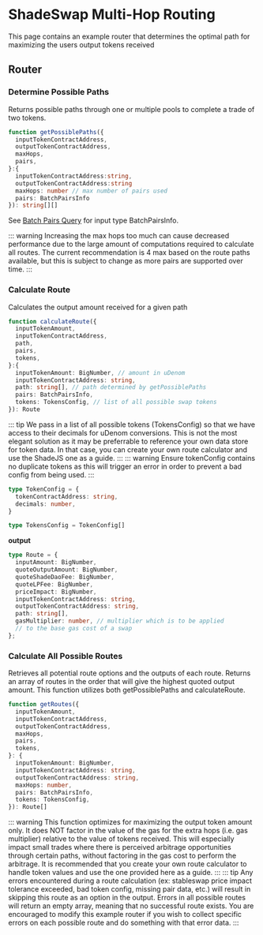 # ShadeSwap Multi-Hop Routing

This page contains an example router that determines the optimal path for maximizing the users output tokens received

## Router

### Determine Possible Paths
Returns possible paths through one or multiple pools to complete a trade of two tokens.
```ts
function getPossiblePaths({
  inputTokenContractAddress,
  outputTokenContractAddress,
  maxHops,
  pairs,
}:{
  inputTokenContractAddress:string,
  outputTokenContractAddress:string
  maxHops: number // max number of pairs used
  pairs: BatchPairsInfo
}): string[][]
```
See [Batch Pairs Query](../queries/swap.html#pairs-info) for input type BatchPairsInfo.

::: warning
Increasing the max hops too much can cause decreased performance due to the large amount of computations required to calculate all routes. The current recommendation is 4 max based on the route paths available, but this is subject to change as more pairs are supported over time.
:::

### Calculate Route
Calculates the output amount received for a given path

```ts
function calculateRoute({
  inputTokenAmount,
  inputTokenContractAddress,
  path,
  pairs,
  tokens,
}:{
  inputTokenAmount: BigNumber, // amount in uDenom
  inputTokenContractAddress: string,
  path: string[], // path determined by getPossiblePaths
  pairs: BatchPairsInfo,
  tokens: TokensConfig, // list of all possible swap tokens
}): Route
```

::: tip
We pass in a list of all possible tokens (TokensConfig) so that we have access to their decimals for uDenom conversions. This is not the most elegant solution as it may be preferrable to reference your own data store for token data. In that case, you can create your own route calculator and use the ShadeJS one as a guide.
:::
::: warning
Ensure tokenConfig contains no duplicate tokens as this will trigger an error in order to prevent a bad config from being used.
:::
```ts
type TokenConfig = {
  tokenContractAddress: string,
  decimals: number,
}

type TokensConfig = TokenConfig[]
```
**output**

```ts
type Route = {
  inputAmount: BigNumber,
  quoteOutputAmount: BigNumber,
  quoteShadeDaoFee: BigNumber,
  quoteLPFee: BigNumber,
  priceImpact: BigNumber,
  inputTokenContractAddress: string,
  outputTokenContractAddress: string,
  path: string[],
  gasMultiplier: number, // multiplier which is to be applied 
  // to the base gas cost of a swap
};
```


### Calculate All Possible Routes
Retrieves all potential route options and the outputs of each route.
Returns an array of routes in the order that will give the highest quoted
output amount. This function utilizes both getPossiblePaths and calculateRoute.

```ts
function getRoutes({
  inputTokenAmount,
  inputTokenContractAddress,
  outputTokenContractAddress,
  maxHops,
  pairs,
  tokens,
}: {
  inputTokenAmount: BigNumber,
  inputTokenContractAddress: string,
  outputTokenContractAddress: string,
  maxHops: number,
  pairs: BatchPairsInfo,
  tokens: TokensConfig,
}): Route[] 
```

::: warning
This function optimizes for maximizing the output token amount only. It does NOT factor in the value of the gas for the extra hops (i.e. gas multiplier) relative to the value of tokens received. This will especially impact small trades where there is perceived arbitrage opportunities through certain paths, without factoring in the gas cost to perform the arbitrage. It is recommended that you create your own route calculator to handle token values and use the one provided here as a guide.
:::
::: tip
Any errors encountered during a route calculation (ex: stableswap price impact tolerance exceeded, bad token config, missing pair data, etc.) will result in skipping this route as an option in the output. Errors in all possible routes will return an empty array, meaning that no successful route exists. You are encouraged to modify this example router if you wish to collect specific errors on each possible route and do something with that error data.
:::


